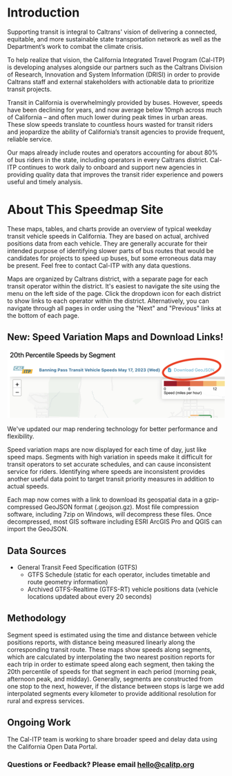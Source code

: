 # Introduction

Supporting transit is integral to Caltrans' vision of delivering a connected, equitable, and more sustainable state transportation network as well as the Department’s work to combat the climate crisis.

To help realize that vision, the California Integrated Travel Program (Cal-ITP) is developing analyses alongside our partners such as the Caltrans Division of Research, Innovation and System Information (DRISI) in order to provide Caltrans staff and external stakeholders with actionable data to prioritize transit projects.

Transit in California is overwhelmingly provided by buses. However, speeds have been declining for years, and now average below 10mph across much of California – and often much lower during peak times in urban areas. These slow speeds translate to countless hours wasted for transit riders and jeopardize the ability of California’s transit agencies to provide frequent, reliable service.

Our maps already include routes and operators accounting for about 80% of bus riders in the state, including operators in every Caltrans district. Cal-ITP continues to work daily to onboard and support new agencies in providing quality data that improves the transit rider experience and powers useful and timely analysis.

# About This Speedmap Site

These maps, tables, and charts provide an overview of typical weekday transit vehicle speeds in California. They are based on actual, archived positions data from each vehicle. They are generally accurate for their intended purpose of identifying slower parts of bus routes that would be candidates for projects to speed up buses, but some erroneous data may be present. Feel free to contact Cal-ITP with any data questions.

Maps are organized by Caltrans district, with a separate page for each transit operator within the district. It's easiest to navigate the site using the menu on the left side of the page. Click the dropdown icon for each district to show links to each operator within the district. Alternatively, you can navigate through all pages in order using the "Next" and "Previous" links at the bottom of each page.

## New: Speed Variation Maps and Download Links!

![speedmap header with download link in top right circled in red](https://github.com/cal-itp/data-analyses/blob/065adb2838482619c039791f6f3090b7efaa9e82/ca_transit_speed_maps/img/download.png?raw=true)

We've updated our map rendering technology for better performance and flexibility.

Speed variation maps are now displayed for each time of day, just like speed maps. Segments with high variation in speeds make it difficult for transit operators to set accurate schedules, and can cause inconsistent service for riders. Identifying where speeds are inconsistent provides another useful data point to target transit priority measures in addition to actual speeds.

Each map now comes with a link to download its geospatial data in a gzip-compressed GeoJSON format (.geojson.gz). Most file compression software, including 7zip on Windows, will decompress these files. Once decompressed, most GIS software including ESRI ArcGIS Pro and QGIS can import the GeoJSON.

## Data Sources

* General Transit Feed Specification (GTFS)
    * GTFS Schedule (static for each operator, includes timetable and route geometry information)
    * Archived GTFS-Realtime (GTFS-RT) vehicle positions data (vehicle locations updated about every 20 seconds)

## Methodology

Segment speed is estimated using the time and distance between vehicle positions reports, with distance being measured linearly along the corresponding transit route. These maps show speeds along segments, which are calculated by interpolating the two nearest position reports for each trip in order to estimate speed along each segment, then taking the 20th percentile of speeds for that segment in each period (morning peak, afternoon peak, and midday). Generally, segments are constructed from one stop to the next, however, if the distance between stops is large we add interpolated segments every kilometer to provide additional resolution for rural and express services.

## Ongoing Work

The Cal-ITP team is working to share broader speed and delay data using the California Open Data Portal.

### Questions or Feedback? Please email hello@calitp.org
